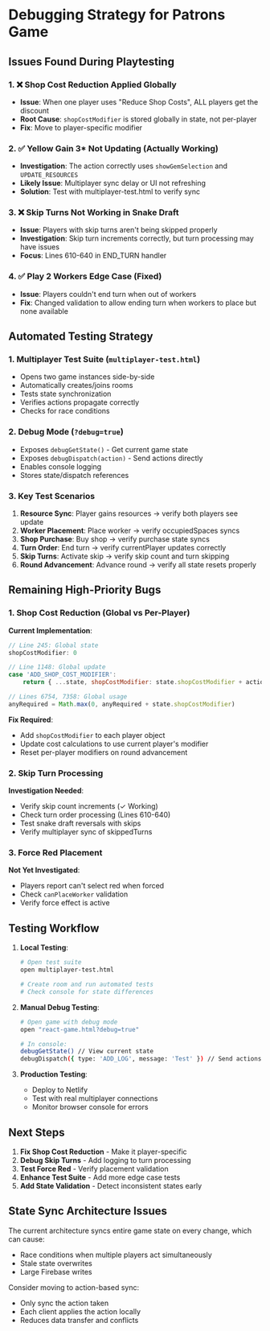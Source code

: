 # Debugging Strategy for Patrons Game

## Issues Found During Playtesting

### 1. ❌ Shop Cost Reduction Applied Globally
- **Issue**: When one player uses "Reduce Shop Costs", ALL players get the discount
- **Root Cause**: `shopCostModifier` is stored globally in state, not per-player
- **Fix**: Move to player-specific modifier

### 2. ✅ Yellow Gain 3* Not Updating (Actually Working)
- **Investigation**: The action correctly uses `showGemSelection` and `UPDATE_RESOURCES`
- **Likely Issue**: Multiplayer sync delay or UI not refreshing
- **Solution**: Test with multiplayer-test.html to verify sync

### 3. ❌ Skip Turns Not Working in Snake Draft
- **Issue**: Players with skip turns aren't being skipped properly
- **Investigation**: Skip turn increments correctly, but turn processing may have issues
- **Focus**: Lines 610-640 in END_TURN handler

### 4. ✅ Play 2 Workers Edge Case (Fixed)
- **Issue**: Players couldn't end turn when out of workers
- **Fix**: Changed validation to allow ending turn when workers to place but none available

## Automated Testing Strategy

### 1. Multiplayer Test Suite (`multiplayer-test.html`)
- Opens two game instances side-by-side
- Automatically creates/joins rooms
- Tests state synchronization
- Verifies actions propagate correctly
- Checks for race conditions

### 2. Debug Mode (`?debug=true`)
- Exposes `debugGetState()` - Get current game state
- Exposes `debugDispatch(action)` - Send actions directly
- Enables console logging
- Stores state/dispatch references

### 3. Key Test Scenarios
1. **Resource Sync**: Player gains resources → verify both players see update
2. **Worker Placement**: Place worker → verify occupiedSpaces syncs
3. **Shop Purchase**: Buy shop → verify purchase state syncs
4. **Turn Order**: End turn → verify currentPlayer updates correctly
5. **Skip Turns**: Activate skip → verify skip count and turn skipping
6. **Round Advancement**: Advance round → verify all state resets properly

## Remaining High-Priority Bugs

### 1. Shop Cost Reduction (Global vs Per-Player)
**Current Implementation**:
```javascript
// Line 245: Global state
shopCostModifier: 0

// Line 1148: Global update
case 'ADD_SHOP_COST_MODIFIER':
    return { ...state, shopCostModifier: state.shopCostModifier + action.modifier };

// Lines 6754, 7358: Global usage
anyRequired = Math.max(0, anyRequired + state.shopCostModifier)
```

**Fix Required**:
- Add `shopCostModifier` to each player object
- Update cost calculations to use current player's modifier
- Reset per-player modifiers on round advancement

### 2. Skip Turn Processing
**Investigation Needed**:
- Verify skip count increments (✓ Working)
- Check turn order processing (Lines 610-640)
- Test snake draft reversals with skips
- Verify multiplayer sync of skippedTurns

### 3. Force Red Placement
**Not Yet Investigated**:
- Players report can't select red when forced
- Check `canPlaceWorker` validation
- Verify force effect is active

## Testing Workflow

1. **Local Testing**:
   ```bash
   # Open test suite
   open multiplayer-test.html
   
   # Create room and run automated tests
   # Check console for state differences
   ```

2. **Manual Debug Testing**:
   ```bash
   # Open game with debug mode
   open "react-game.html?debug=true"
   
   # In console:
   debugGetState() // View current state
   debugDispatch({ type: 'ADD_LOG', message: 'Test' }) // Send actions
   ```

3. **Production Testing**:
   - Deploy to Netlify
   - Test with real multiplayer connections
   - Monitor browser console for errors

## Next Steps

1. **Fix Shop Cost Reduction** - Make it player-specific
2. **Debug Skip Turns** - Add logging to turn processing
3. **Test Force Red** - Verify placement validation
4. **Enhance Test Suite** - Add more edge case tests
5. **Add State Validation** - Detect inconsistent states early

## State Sync Architecture Issues

The current architecture syncs entire game state on every change, which can cause:
- Race conditions when multiple players act simultaneously  
- Stale state overwrites
- Large Firebase writes

Consider moving to action-based sync:
- Only sync the action taken
- Each client applies the action locally
- Reduces data transfer and conflicts